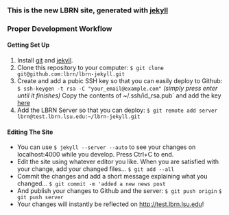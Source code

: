### This is the new LBRN site, generated with [jekyll][1]


### Proper Development Workflow

#### Getting Set Up

1. Install [git][2] and [jekyll][3].
2. Clone this repository to your computer:
  `$ git clone git@github.com:lbrn/lbrn-jekyll.git`
3. Create and add a pubic SSH key so that you can easily deploy to Github:
  `$ ssh-keygen -t rsa -C "your_email@example.com"` *(simply press enter until it finishes)*
  Copy the contents of ~/.ssh/id_rsa.pub` and add the key [here][4]
3. Add the LBRN Server so that you can deploy:
  `$ git remote add server lbrn@test.lbrn.lsu.edu:~/lbrn-jekyll.git`

#### Editing The Site

- You can use `$ jekyll --server --auto` to see your changes on localhost:4000 while you develop. Press Ctrl+C to end.
- Edit the site using whatever editor you like. When you are satisfied with your change, add your changed files...
  `$ git add --all`
- Commit the changes and add a short message explaining what you changed...
  `$ git commit -m 'added a new news post`
- And publish your changes to Github and the server:
  `$ git push origin`
  `$ git push server`
- Your changes will instantly be reflected on http://test.lbrn.lsu.edu!


[1]: https://github.com/mojombo/jekyll#jekyll
[2]: http://git-scm.com/
[3]: https://github.com/mojombo/jekyll/wiki/install
[4]: https://github.com/settings/ssh